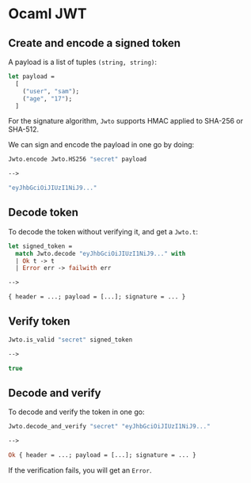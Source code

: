 # Ocaml JWT

## Create and encode a signed token

A payload is a list of tuples `(string, string)`:

```ocaml
let payload =
  [
    ("user", "sam");
    ("age", "17");
  ]
```

For the signature algorithm, `Jwto` supports HMAC applied to SHA-256 or SHA-512.

We can sign and encode the payload in one go by doing:

```ocaml
Jwto.encode Jwto.HS256 "secret" payload

-->

"eyJhbGciOiJIUzI1NiJ9..."
```

## Decode token

To decode the token without verifying it, and get a `Jwto.t`:

```ocaml
let signed_token =
  match Jwto.decode "eyJhbGciOiJIUzI1NiJ9..." with
  | Ok t -> t
  | Error err -> failwith err

-->

{ header = ...; payload = [...]; signature = ... }	
```

## Verify token

```ocaml
Jwto.is_valid "secret" signed_token

-->

true
```

## Decode and verify

To decode and verify the token in one go:

```ocaml
Jwto.decode_and_verify "secret" "eyJhbGciOiJIUzI1NiJ9..."

-->

Ok { header = ...; payload = [...]; signature = ... }
```

If the verification fails, you will get an `Error`.
